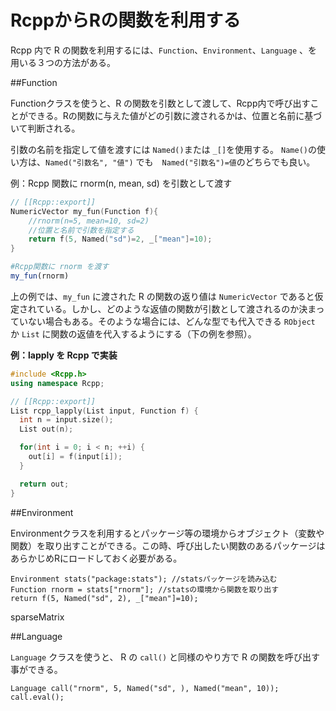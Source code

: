 # RcppからRの関数を利用する

Rcpp 内で R の関数を利用するには、`Function`、`Environment`、`Language` 、を用いる３つの方法がある。


##Function

Functionクラスを使うと、R の関数を引数として渡して、Rcpp内で呼び出すことができる。Rの関数に与えた値がどの引数に渡されるかは、位置と名前に基づいて判断される。

引数の名前を指定して値を渡すには `Named()`または `_[]`を使用する。
`Name()`の使い方は、`Named("引数名", "値")` でも　`Named("引数名")=値`のどちらでも良い。


例：Rcpp 関数に rnorm(n, mean, sd) を引数として渡す


```cpp
// [[Rcpp::export]]
NumericVector my_fun(Function f){
    //rnorm(n=5, mean=10, sd=2)
    //位置と名前で引数を指定する
    return f(5, Named("sd")=2, _["mean"]=10);
}

```

```r
#Rcpp関数に rnorm を渡す
my_fun(rnorm)

```
上の例では、`my_fun` に渡された R の関数の返り値は `NumericVector` であると仮定されている。しかし、どのような返値の関数が引数として渡されるのか決まっていない場合もある。そのような場合には、どんな型でも代入できる `RObject` か `List` に関数の返値を代入するようにする（下の例を参照）。

**例：lapply を Rcpp で実装**

```cpp
#include <Rcpp.h>
using namespace Rcpp;

// [[Rcpp::export]]
List rcpp_lapply(List input, Function f) {
  int n = input.size();
  List out(n);

  for(int i = 0; i < n; ++i) {
    out[i] = f(input[i]);
  }

  return out;
}
```


##Environment

Environmentクラスを利用するとパッケージ等の環境からオブジェクト（変数や関数）を取り出すことができる。この時、呼び出したい関数のあるパッケージはあらかじめRにロードしておく必要がある。

```
Environment stats("package:stats"); //statsパッケージを読み込む
Function rnorm = stats["rnorm"]; //statsの環境から関数を取り出す
return f(5, Named("sd", 2), _["mean"]=10);
```


sparseMatrix



##Language

`Language` クラスを使うと、 R の `call()` と同様のやり方で R の関数を呼び出す事ができる。

```
Language call("rnorm", 5, Named("sd", ), Named("mean", 10));
call.eval();
```



